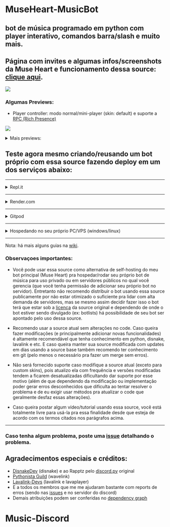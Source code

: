 # MuseHeart-MusicBot
## bot de música programado em python com player interativo, comandos barra/slash e muito mais.

## Página com invites e algumas infos/screenshots da Muse Heart e funcionamento dessa source: [clique aqui](https://gist.github.com/zRitsu/4875008554a00c3c372b2df6dcdf437f#file-muse_heart_invites-md).

[![](https://discordapp.com/api/guilds/911370624507707483/embed.png?style=banner2)](https://discord.gg/KM3NS7D6Zj)

### Algumas Previews:

- Player controller: modo normal/mini-player (skin: default) e suporte a [RPC (Rich Presence)](https://github.com/zRitsu/MuseHeart-MusicBot-RPC-app)

[![](https://i.ibb.co/6tVbfFH/image.png)](https://i.ibb.co/6tVbfFH/image.png)

<details>
<summary>
Mais previews:
</summary>
<br>

- Comandos de barra / Slash commands

[![](https://i.ibb.co/t8yKKr9/image.png)](https://i.ibb.co/t8yKKr9/image.png)

- Player controller: modo fixo/estendido com canal e conversa de song requests (skin: default), configurável com o comando: /setup

[![](https://i.ibb.co/5cZ7JGs/image.png)](https://i.ibb.co/5cZ7JGs/image.png)

- Player controller: modo fixo/estendido com canal de song-request em forum com suporte a status automático no canal de voz e palco

[![](https://i.ibb.co/9Hm5cyG/playercontrollerforum.png)](https://i.ibb.co/9Hm5cyG/playercontrollerforum.png)


* Há diversas outras skins, veja todas usando o comando /change_skin (você também pode criar outras, use os modelos padrões que estão na pasta [skins](utils/music/skins/) como referência, crie uma cópia com outro nome e modifique a seu gosto).

</details>

## Teste agora mesmo criando/reusando um bot próprio com essa source fazendo deploy em um dos serviços abaixo:

---

<details>
<summary>
Repl.it
</summary>

Link do guia com imagens: https://gist.github.com/zRitsu/70737984cbe163f890dae05a80a3ddbe
</details>

---

<details>
<summary>
Render.com
</summary>
<br>

[![Deploy to Render](https://render.com/images/deploy-to-render-button.svg)](https://render.com/deploy?repo=https://github.com/zRitsu/MuseHeart-MusicBot/tree/main)

* **[ 1 ]** - No campo **TOKEN_BOT_1** coloque o token do bot **( [tutorial de como obter](https://www.youtube.com/watch?v=lfdmZQySTXE) )**. `Nota: Caso queira, no campo TOKEN você pode incluir token de mais bots para ter bots extras pra ativar o suporte a multi-voice incluindo mais tokens no value (separando com espaços).`


* **[ 2 ]** - No campo **DEFAULT_PREFIX** coloque um prefixo para o bot.


* **[ 3 ]** - Nos campos **SPOTIFY_CLIENT_ID** e **SPOTIFY_CLIENT_SECRET** coloque as suas keys do spotify **( [tutorial de como obter](https://www.youtube.com/watch?v=ceKQjWiCyWE) )**.


* **[ 4 ]** - No campo **MONGO** coloque o link da sua database do MongoDB **( [tutorial de como obter](https://www.youtube.com/watch?v=x1Gq5beRx9k) )**.


* **[ 5 ]** - Clique em Apply e aguarde o processo de build até o bot iniciar (isso pode demorar bastante, no mínimo uns 13 minutos ou mais para o deploy ser finalizado + bot iniciar + servidor lavalink iniciar).
</details>

---

<details>
<summary>
Gitpod
</summary>
<br>

[![Open in Gitpod](https://gitpod.io/button/open-in-gitpod.svg)](https://gitpod.io/#https://github.com/zRitsu/MuseHeart-MusicBot)

* **[ 1 ]** - Abra o arquivo .env e coloque o token do bot no campo apropriado (caso não tenha, veja como obter com este tutorial [tutorial](https://www.youtube.com/watch?v=lfdmZQySTXE) de como obter). Também altamente recomendo usar mongodb, procure onde tem MONGO= no arquivo .env e nele coloque o link da sua db do mongodb (caso não tenha, veja como obter por este [tutorial](https://www.youtube.com/watch?v=x1Gq5beRx9k)).


* **[ 2 ]** - Clique com botão direito em cima do arquivo main.py e depois clique em: Run Python File in Terminal.


* **Nota 1:** Requer verificação da conta por número de celular/mobile.
* **Nota 2:** Não esqueça de ir na lista de [workspaces](https://gitpod.io/workspaces) e clicar nos 3 pontinhos do projeto e depois clicar em **pin**. `(isso evitará o worskpace ser deletado após 14 dias inativo)`
* **Nota 3:** Não use o gitpod para hospedar / manter o bot online, pois a mesma tem bastante limitações no plano gratuito (mais informações [nesse link](https://www.gitpod.io/pricing)).
</details>

---

<details>
<summary>
Hospedando no seu próprio PC/VPS (windows/linux)
</summary>
<br>

### Requisitos:

* Python 3.9, 3.10 ou 3.11<br/>
[Download pela Microsoft Store](https://apps.microsoft.com/store/detail/9PJPW5LDXLZ5?hl=pt-br&gl=BR) (Recomendável para usuários do windows 10/11).<br/>
[Download direto do site oficial](https://www.python.org/downloads/release/python-3117/) (Marque esta opção ao instalar: **Add python to the PATH**)
* [Git](https://git-scm.com/downloads) (Não escolha a versão portable)</br>

* [JDK 17](https://www.azul.com/downloads) ou superior (Windows e Linux não é necessário instalar, ele é baixado automaticamente)</br>

`Nota: esta source requer no mínimo 512mb de RAM E 1Ghz de CPU para rodar normalmente (caso rode o Lavalink na mesma instância do bot considerando que o bot seja privado).`

### Iniciar bot (guia rápido):

* Baixe esta source como [zip](https://github.com/zRitsu/MuseHeart-MusicBot/archive/refs/heads/main.zip) e extraia em seguida (Ou use o comando abaixo no terminal/cmd e abra a pasta em seguida):
```shell
git clone https://github.com/zRitsu/MuseHeart-MusicBot.git
```
* dê clique-duplo no arquivo source_setup.sh (ou apenas setup caso o seu windows não esteja exibindo extensões de arquivo) e aguarde.</br>
`Caso esteja usando linux use o comando no terminal:` 
```shell
bash source_setup.sh
```
* Vai aparecer um arquivo com nome **.env**, edite ele e coloque o token do bot no campo apropriado (você também pode editar outras coisas deste mesmo arquivo caso queira fazer ajustes específicos no bot).</br>
`Nota: Caso não tenha criado uma conta de bot,` [veja este tutorial](https://www.youtube.com/watch?v=lfdmZQySTXE) `para criar seu bot e obter o token necessário.`</br>`Também altamente recomendo usar mongodb, procure onde tem MONGO= no arquivo .env e nele coloque o link da sua db do mongodb (caso não tenha, veja como obter por este` [tutorial](https://www.youtube.com/watch?v=x1Gq5beRx9k)`). ` 
* Agora basta apenas abrir o arquivo source_start_win.bat para iniciar o bot se o seu sistema for windows, caso seja linux dê clique duplo no start.sh (ou se preferir execute o bot usando o comando abaixo):
```shell
bash source_start.sh
```

### Notas:

* Para atualizar seu bot dê um clique duplo no update.sh (windows), p/ Linux use o comando no shell/terminal:
```shell
bash source_update.sh
```
`Ao atualizar, há chance de qualquer alteração manual feita ser perdida (caso não seja um fork desta source)...`<br/>

`Obs: Caso esteja rodando a source diretamente de uma máquina com windows (e que tenha git instalado) apenas dê um duplo-click no arquivo source_update.sh`
</details>

---

Nota: há mais alguns guias na [wiki](https://github.com/zRitsu/MuseHeart-MusicBot/wiki).

### Observaçoes importantes:

* Você pode usar essa source como alternativa de self-hosting do meu bot principal (Muse Heart) pra hospedar/rodar seu próprio bot de música para uso privado ou em servidores públicos no qual você gerencia (que você tenha permissão de adicionar seu próprio bot no servidor). Entretanto não recomendo distribuir o bot usando essa source publicamente por não estar otimizado o suficiente pra lidar com alta demanda de servidores, mas se mesmo assim decidir fazer isso o bot terá que estar sob a [licença](/LICENSE) da source original e dependendo de onde o bot estiver sendo divulgado (ex: botlists) há possibilidade de seu bot ser apontado pelo uso dessa source.


* Recomendo usar a source atual sem alterações no code. Caso queira fazer modificações (e principalmente adicionar novas funcionalidades) é altamente recomendável que tenha conhecimento em python, disnake, lavalink e etc. E caso queira manter sua source modificada com updates em dias usando a source base também recomendo ter conhecimento em git (pelo menos o necessário pra fazer um merge sem erros).


* Não será fornecido suporte caso modifique a source atual (exceto para custom skins), pois atualizo ela com frequência e versões modificadas tendem a ficarem desatualizadas dificultando dar suporte por esse motivo (além de que dependendo da modificação ou implementação poder gerar erros desconhecidos que dificulta ao tentar resolver o problema e de eu exigir usar métodos pra atualizar o code que geralmente desfaz essas alterações).


* Caso queira postar algum vídeo/tutorial usando essa source, você está totalmente livre para usá-la pra essa finalidade desde que esteja de acordo com os termos citados nos parágrafos acima.

---

### Caso tenha algum problema, poste uma [issue](https://github.com/zRitsu/MuseHeart-MusicBot/issues) detalhando o problema.


## Agradecimentos especiais e créditos:

* [DisnakeDev](https://github.com/DisnakeDev) (disnake) e ao Rapptz pelo [discord.py](https://github.com/Rapptz/discord.py) original
* [Pythonista Guild](https://github.com/PythonistaGuild) (wavelink)
* [Lavalink-Devs](https://github.com/lavalink-devs) (lavalink e lavaplayer)
* E a todos os membros que me me ajudaram bastante com reports de erros (sendo nas [issues](https://github.com/zRitsu/MuseHeart-MusicBot/issues) e no servidor do discord)
* Demais atribuições podem ser conferidas no [dependency graph](https://github.com/zRitsu/MuseHeart-MusicBot/network/dependencies)
# Music-Discord
